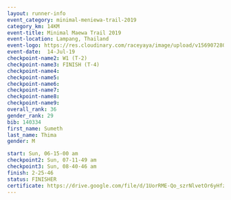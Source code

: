 ```yaml
---
layout: runner-info 
event_category: minimal-meniewa-trail-2019 
category_km: 14KM 
event-title: Minimal Maewa Trail 2019 
event-location: Lampang, Thailand 
event-logo: https://res.cloudinary.com/raceyaya/image/upload/v1569072805/logo/minimal-trail_ktnvsp.jpg 
event-date:  14-Jul-19 
checkpoint-name2: W1 (T-2) 
checkpoint-name3: FINISH (T-4) 
checkpoint-name4: 
checkpoint-name5: 
checkpoint-name6: 
checkpoint-name7: 
checkpoint-name8: 
checkpoint-name9: 
overall_rank: 36
gender_rank: 29
bib: 140334
first_name: Sumeth
last_name: Thima
gender: M

start: Sun, 06-15-00 am
checkpoint2: Sun, 07-11-49 am
checkpoint3: Sun, 08-40-46 am
finish: 2-25-46
status: FINISHER
certificate: https://drive.google.com/file/d/1UorRME-Qo_szrNlvetOr6yHfzfO7kqDz/view?usp=sharing
---
```

